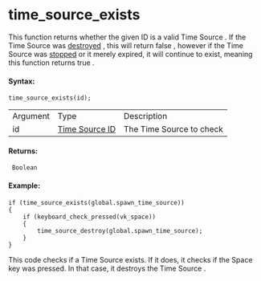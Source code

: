 # time_source_exists

This function returns whether the given ID is a valid Time Source . If
the Time Source was [destroyed](time_source_destroy) , this will
return false , however if the Time Source was
[stopped](time_source_stop) or it merely expired, it will continue
to exist, meaning this function returns true .

#### Syntax:

``` gml
time_source_exists(id);
```

|          |                                                                                                      |                            |
|----------|------------------------------------------------------------------------------------------------------|----------------------------|
| Argument | Type                                                                                                 | Description                |
| id       |  [Time Source ID](../../../../GameMaker_Language/GML_Reference/Time_Sources/time_source_create)  | The Time Source to check   |

#### Returns:

``` gml
 Boolean
```

#### Example:

``` gml
if (time_source_exists(global.spawn_time_source))
{
    if (keyboard_check_pressed(vk_space))
    {
        time_source_destroy(global.spawn_time_source);
    }
}
```

This code checks if a Time Source exists. If it does, it checks if the
Space key was pressed. In that case, it destroys the Time Source .
